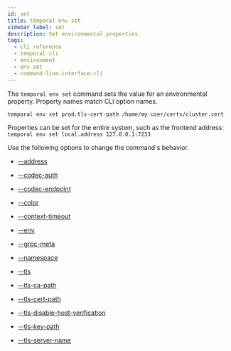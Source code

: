 ```yaml
---
id: set
title: temporal env set
sidebar_label: set
description: Set environmental properties.
tags:
  - cli reference
  - temporal cli
  - environment
  - env set
  - command-line-interface-cli
---
```


The `temporal env set` command sets the value for an environmental property.
Property names match CLI option names.

`temporal env set prod.tls-cert-path /home/my-user/certs/cluster.cert`

Properties can be set for the entire system, such as the frontend address:
`temporal env set local.address 127.0.0.1:7233`

Use the following options to change the command's behavior.

- [--address](/cli/cmd-options/address)

- [--codec-auth](/cli/cmd-options/codec-auth)

- [--codec-endpoint](/cli/cmd-options/codec-endpoint)

- [--color](/cli/cmd-options/color)

- [--context-timeout](/cli/cmd-options/context-timeout)

- [--env](/cli/cmd-options/env)

- [--grpc-meta](/cli/cmd-options/grpc-meta)

- [--namespace](/cli/cmd-options/namespace)

- [--tls](/cli/cmd-options/tls)

- [--tls-ca-path](/cli/cmd-options/tls-ca-path)

- [--tls-cert-path](/cli/cmd-options/tls-cert-path)

- [--tls-disable-host-verification](/cli/cmd-options/tls-disable-host-verification)

- [--tls-key-path](/cli/cmd-options/tls-key-path)

- [--tls-server-name](/cli/cmd-options/tls-server-name)
